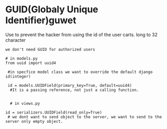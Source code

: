 # GUID(Globaly Unique Identifier)guwet
Use to prevent the hacker from using the id of the user carts. long to 32 character

`we don't need GUID for authorized users`

```
# in models.py
from uuid import uuid4
 
 #in specfice model class we want to override the default django id(integer)

 id = models.UUIDField(primary_key=True, default=uuid4)
  #It is a passing reference, not just a calling function.

  
  # in views.py

id = serializers.UUIDField(read_only=True)
 # we dont want to send object to the server, we want to send to the server only empty object.

 ```